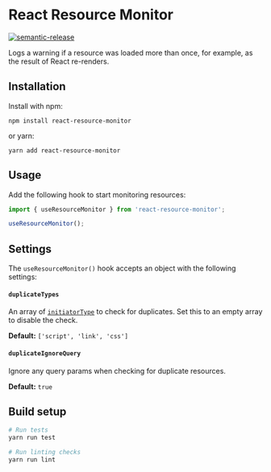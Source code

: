 # React Resource Monitor

[![semantic-release](https://img.shields.io/badge/%20%20%F0%9F%93%A6%F0%9F%9A%80-semantic--release-e10079.svg)](https://github.com/semantic-release/semantic-release)

Logs a warning if a resource was loaded more than once, for example, as the
result of React re-renders.

## Installation

Install with npm:

```
npm install react-resource-monitor
```

or yarn:

```
yarn add react-resource-monitor
```

## Usage

Add the following hook to start monitoring resources:

```jsx
import { useResourceMonitor } from 'react-resource-monitor';

useResourceMonitor();
```

## Settings

The `useResourceMonitor()` hook accepts an object with the following settings:

#### `duplicateTypes`

An array of [`initiatorType`](https://developer.mozilla.org/en-US/docs/Web/API/PerformanceResourceTiming/initiatorType) to check for duplicates. Set this to an empty array to disable the check.

**Default:** `['script', 'link', 'css']`

#### `duplicateIgnoreQuery`

Ignore any query params when checking for duplicate resources.

**Default:** `true`

## Build setup

```bash
# Run tests
yarn run test

# Run linting checks
yarn run lint
```

